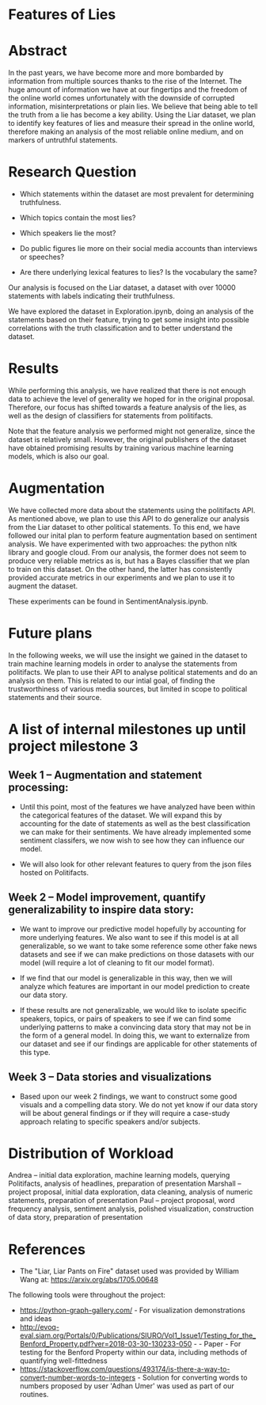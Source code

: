 # Features of Lies

# Abstract

In the past years, we have become more and more bombarded by
information from multiple sources thanks to the rise of the Internet. The huge
amount of information we have at our fingertips and the freedom of the online
world comes unfortunately with the downside of corrupted information,
misinterpretations or plain lies. We believe that being able to tell the truth
from a lie has become a key ability. Using the Liar dataset, we plan to
identify key features of lies and measure their spread in the online world,
therefore making an analysis of the most reliable online medium, and on markers
of untruthful statements.

# Research Question

- Which statements within the dataset are most prevalent for determining truthfulness.

- Which topics contain the most lies?

- Which speakers lie the most?

- Do public figures lie more on their social media accounts than interviews or
  speeches?
  
- Are there underlying lexical features to lies? Is the vocabulary the same?

Our analysis is focused on the Liar dataset, a dataset with over 10000
statements with labels indicating their truthfulness.

We have explored the dataset in Exploration.ipynb, doing an analysis of the
statements based on their feature, trying to get some insight into possible
correlations with the truth classification and to better understand the
dataset.

# Results

While performing this analysis, we have realized that there is not enough data
to achieve the level of generality we hoped for in the original proposal.
Therefore, our focus has shifted towards a feature analysis of the lies, as
well as the design of classifiers for statements from politifacts.

Note that the feature analysis we performed might not generalize, since the
dataset is relatively small. However, the original publishers of the dataset
have obtained promising results by training various machine learning models,
which is also our goal.

# Augmentation

We have collected more data about the statements using the politifacts API.
As mentioned above, we plan to use this API to do generalize our analysis from
the Liar dataset to other political statements. To this end, we have followed
our inital plan to perform feature augmentation based on sentiment analysis. We
have experimented with two approaches: the python nltk library and google
cloud. From our analysis, the former does not seem to produce very reliable
metrics as is, but has a Bayes classifier that we plan to train on this
dataset. On the other hand, the latter has consistently provided accurate
metrics in our experiments and we plan to use it to augment the dataset.

These experiments can be found in SentimentAnalysis.ipynb.

# Future plans

In the following weeks, we will use the insight we gained in the dataset to
train machine learning models in order to analyse the statements from
politifacts. We plan to use their API to analyse political statements and do
an analysis on them. This is related to our intial goal, of finding
the trustworthiness of various media sources, but limited in scope to political
statements and their source.

# A list of internal milestones up until project milestone 3

## Week 1 – Augmentation and statement processing: 

- Until this point, most of the features we have analyzed have been within the categorical features of the dataset. We will expand this by accounting for the date of statements as well as the best classification we can make for their sentiments. We have already implemented some sentiment classifers, we now wish to see how they can influence our model.

- We will also look for other relevant features to query from the json files hosted on Politifacts.


## Week 2 – Model improvement, quantify generalizability to inspire data story: 

- We want to improve our predictive model hopefully by accounting for more underlying features. We also want to see if this model is at all generalizable, so we want to take some reference some other fake news datasets and see if we can make predictions on those datasets with our model (will require a lot of cleaning to fit our model format). 

- If we find that our model is generalizable in this way, then we will analyze which features are important in our model prediction to create our data story. 

- If these results are not generalizable, we would like to isolate specific speakers, topics, or pairs of speakers to see if we can find some underlying patterns to make a convincing data story that may not be in the form of a general model. In doing this, we want to externalize from our dataset and see if our findings are applicable for other statements of this type.

## Week 3 – Data stories and visualizations

- Based upon our week 2 findings, we want to construct some good visuals and a compelling data story. We do not yet know if our data story will be about general findings or if they will require a case-study approach relating to specific speakers and/or subjects.

# Distribution of Workload

Andrea – initial data exploration, machine learning models, querying Politifacts, analysis of headlines, preparation of presentation
Marshall – project proposal, initial data exploration, data cleaning, analysis of numeric statements, preparation of presentation
Paul – project proposal, word frequency analysis, sentiment analysis, polished visualization, construction of data story, preparation of presentation

# References

- The "Liar, Liar Pants on Fire" dataset used was provided by William Wang at: https://arxiv.org/abs/1705.00648

The following tools were throughout the project:
- https://python-graph-gallery.com/ - For visualization demonstrations and ideas
- http://evoq-eval.siam.org/Portals/0/Publications/SIURO/Vol1_Issue1/Testing_for_the_Benford_Property.pdf?ver=2018-03-30-130233-050 - - Paper - For testing for the Benford Property within our data, including methods of quantifying well-fittedness
- https://stackoverflow.com/questions/493174/is-there-a-way-to-convert-number-words-to-integers - Solution for converting words to numbers proposed by user 'Adhan Umer' was used as part of our routines.
